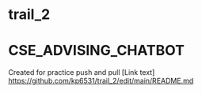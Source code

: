# trail_2
# CSE_ADVISING_CHATBOT

Created for practice push and pull
[Link text] https://github.com/kp6531/trail_2/edit/main/README.md
